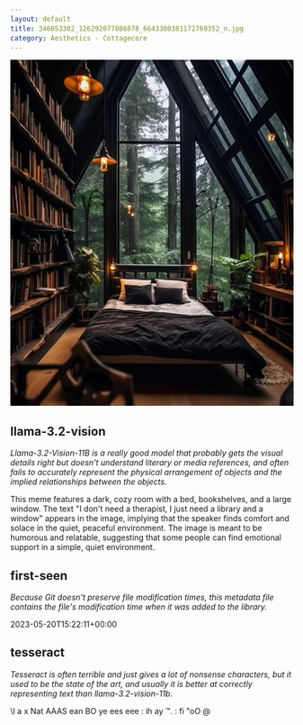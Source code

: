 ```yaml
---
layout: default
title: 346053302_126292077086878_6643300381172769352_n.jpg
category: Aesthetics - Cottagecore
---
```


<div markdown="0"><a href="346053302_126292077086878_6643300381172769352_n.jpg"><img class="photo" src="346053302_126292077086878_6643300381172769352_n.jpg" /></a>

<h2>llama-3.2-vision</h2>
<p><i>Llama-3.2-Vision-11B is a really good model that probably gets the visual details right but doesn't understand literary or media references, and often fails to accurately represent the physical arrangement of objects and the implied relationships between the objects.</i></p>
<p>This meme features a dark, cozy room with a bed, bookshelves, and a large window. The text &quot;I don&#x27;t need a therapist, I just need a library and a window&quot; appears in the image, implying that the speaker finds comfort and solace in the quiet, peaceful environment. The image is meant to be humorous and relatable, suggesting that some people can find emotional support in a simple, quiet environment.</p>

<h2>first-seen</h2>
<p><i>Because Git doesn't preserve file modification times, this metadata file contains the file's modification time when it was added to the library.</i></p>
<p>2023-05-20T15:22:11+00:00</p>

<h2>tesseract</h2>
<p><i>Tesseract is often terrible and just gives a lot of nonsense characters, but it used to be the state of the art, and usually it is better at correctly representing text than llama-3.2-vision-11b.</i></p>
<p>\l a x Nat AAAS ean BO ye ees eee : ih ay ™. : fi &quot;oO @</p>

</div>

